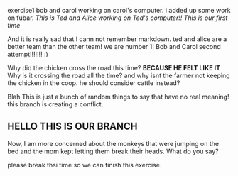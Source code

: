 exercise1
bob and carol working on carol's computer. i added up some work on fubar.
*This is Ted and Alice working on Ted's computer!! This is our first time*

And it is really sad that I cann not remember markdown.
ted and alice are a better team than the other team! we are number 1!
Bob and Carol second attempt!!!!!!! :)

Why did the chicken cross the road this time? **BECAUSE HE FELT LIKE IT**
Why is it crossing the road all the time? and why isnt the farmer not keeping the chicken in the coop. he should consider cattle instead?

Blah This is just a bunch of random things to say that have no real meaning!
this branch is creating a conflict.
## HELLO THIS IS OUR BRANCH ## 
Now, I am more concerned about the monkeys that were jumping on the bed and the mom kept letting them break their heads. What do you say?

please break thsi time so we can finish this exercise.
